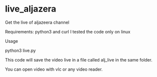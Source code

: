 # live_aljazera
Get the live of aljazeera channel


Requirements: python3 and curl
I tested the code only on linux

Usage

python3 live.py


This code will save the video live in a file called alj_live in the same folder.

You can open video with vlc or any video reader.

